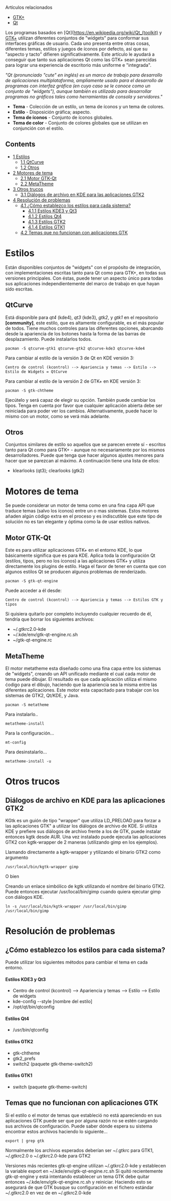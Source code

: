 Artículos relacionados

*   [GTK+](/index.php/GTK%2B "GTK+")
*   [Qt](/index.php/Qt "Qt")

Los programas basados en [Qt](https://en.wikipedia.org/wiki/Qt_(toolkit) y [GTK+](/index.php/GTK%2B "GTK+") utilizan diferentes conjuntos de "widgets" para conformar sus interfaces gráficas de usuario. Cada uno presenta entre otras cosas, diferentes temas, estilos y juegos de íconos por defecto, así que su "aspecto y tacto" difieren significativamente. Este artículo le ayudará a conseguir que tanto sus aplicaciones Qt como las GTK+ sean parecidas para lograr una experiencia de escritorio más uniforme e "integrada".

*"Qt (pronunciado "cute" en inglés) es un marco de trabajo para desarrollo de aplicaciones multiplataforma, ampliamente usado para el desarrollo de programas con interfaz gráfica (en cuyo caso se le conoce como un conjunto de "widgets"), aunque también es utilizado para desarrollar programas no gráficos tales como herramientas de consola y servidores."*

*   **Tema** - Colección de un estilo, un tema de íconos y un tema de colores.
*   **Estilo** - Disposición gráfica; aspecto.
*   **Tema de íconos** - Conjunto de íconos globales.
*   **Tema de color** - Conjunto de colores globales que se utilizan en conjunción con el estilo.

## Contents

*   [1 Estilos](#Estilos)
    *   [1.1 QtCurve](#QtCurve)
    *   [1.2 Otros](#Otros)
*   [2 Motores de tema](#Motores_de_tema)
    *   [2.1 Motor GTK-Qt](#Motor_GTK-Qt)
    *   [2.2 MetaTheme](#MetaTheme)
*   [3 Otros trucos](#Otros_trucos)
    *   [3.1 Diálogos de archivo en KDE para las aplicaciones GTK2](#Di.C3.A1logos_de_archivo_en_KDE_para_las_aplicaciones_GTK2)
*   [4 Resolución de problemas](#Resoluci.C3.B3n_de_problemas)
    *   [4.1 ¿Cómo establezco los estilos para cada sistema?](#.C2.BFC.C3.B3mo_establezco_los_estilos_para_cada_sistema.3F)
        *   [4.1.1 Estilos KDE3 y Qt3](#Estilos_KDE3_y_Qt3)
        *   [4.1.2 Estilos Qt4](#Estilos_Qt4)
        *   [4.1.3 Estilos GTK2](#Estilos_GTK2)
        *   [4.1.4 Estilos GTK1](#Estilos_GTK1)
    *   [4.2 Temas que no funcionan con aplicaciones GTK](#Temas_que_no_funcionan_con_aplicaciones_GTK)

# Estilos

Están disponibles conjuntos de "widgets" con el propósito de integración, con implementaciones escritas tanto para Qt como para GTK+, en todas sus versiones principales. Con éstas, puede tener un aspecto único para todas sus aplicaciones independientemente del marco de trabajo en que hayan sido escritas.

## QtCurve

Está disponible para *qt4* (kde4), *qt3* (kde3), *gtk2*, y *gtk1* en el repositorio **[community]**, este estilo, que es altamente configurable, es el más popular de todos. Tiene muchos controles para las diferentes opciones, abarcando desde la apariencia de los botones hasta la forma de las barras de desplazamiento. Puede instalarlos todos.

```
pacman -S qtcurve-gtk1 qtcurve-gtk2 qtcurve-kde3 qtcurve-kde4

```

Para cambiar al estilo de la versión 3 de Qt en KDE versión 3:

```
Centro de control (kcontrol) --> Apariencia y temas --> Estilo --> Estilo de Widgets = QtCurve

```

Para cambiar al estilo de la versión 2 de GTK+ en KDE versión 3:

```
pacman -S gtk-chtheme

```

Ejecútelo y será capaz de elegir su opción. También puede cambiar los tipos. Tenga en cuenta por favor que cualquier aplicación abierta debe ser reiniciada para poder ver los cambios. Alternativamente, puede hacer lo mismo con un motor, como se verá más adelante.

## Otros

Conjuntos similares de estilo so aquellos que se parecen enrete sí - escritos tanto para Qt como para GTK+ - aunque no necesariamente por los mismos desarrolladores. Puede que tenga que hacer algunos ajustes menores para hacer que se parezcan al máximo. A continuación tiene una lista de ellos:

*   klearlooks (qt3); clearlooks (gtk2)

# Motores de tema

Se puede considerar un motor de tema como en una fina capa API que traduce temas (salvo los íconos) entre un o mas sistemas. Estos motores añaden algún código extra en el proceso y es indiscutible que este tipo de solución no es tan elegante y óptima como la de usar estilos nativos.

## Motor GTK-Qt

Este es para utilizar aplicaciones GTK+ en el entorno KDE, lo que básicamente significa que es para KDE. Aplica toda la configuración Qt (estilos, tipos, pero no los íconos) a las aplicaciones GTK+ y utiliza directamente los plugins de estilo. Haga el favor de tener en cuenta que con algunos estilos Qt se producen algunos problemas de renderizado.

```
pacman -S gtk-qt-engine

```

Puede acceder a él desde:

```
Centro de control (kcontrol) --> Apariencia y temas --> Estilos GTK y tipos

```

Si quisiera quitarlo por completo incluyendo cualquier recuerdo de él, tendría que borrar los siguientes archivos:

*   ~/.gtkrc2.0-kde
*   ~/.kde/env/gtk-qt-engine.rc.sh
*   ~/gtk-qt-engine.rc

## MetaTheme

El motor metatheme esta diseñado como una fina capa entre los sistemas de "widgets", creando un API unificado mediante el cual cada motor de tema puede dibujar. El resultado es que cada aplicación utiliza el mismo ćodigo para el dibujo, haciendo que la apariencia sea la misma entre las diferentes aplicaciones. Este motor esta capacitado para trabajar con los sistemas de GTK2, Qt/KDE, y Java.

```
pacman -S metatheme

```

Para instalarlo..

```
metatheme-install

```

Para la configuración...

```
mt-config

```

Para desinstalarlo...

```
metatheme-install -u

```

# Otros trucos

## Diálogos de archivo en KDE para las aplicaciones GTK2

KGtk es un guión de tipo "wrapper" que utiliza LD_PRELOAD para forzar a las aplicaciones GTK" a utilizar los diálogos de archivo de KDE. Si utiliza KDE y prefiere sus diálogos de archivo frente a los de GTK, puede instalar entonces kgtk desde AUR. Una vez instalado puede ejecuta las aplicaciones GTK2 con kgtk-wrapper de 2 maneras (utilizando gimp en los ejemplos).

Llamando directamente a kgtk-wrapper y ytilizando el binario GTK2 como argumento

```
/usr/local/bin/kgtk-wrapper gimp

```

O bien

Creando un enlace simbólico de kgtk utilizando el nombre del binario GTK2\. Puede entonces ejecutar /usr/local/bin/gimp cuando quiera ejecutar gimp con diálogos KDE.

```
ln -s /usr/local/bin/kgtk-wrapper /usr/local/bin/gimp
/usr/local/bin/gimp

```

# Resolución de problemas

## ¿Cómo establezco los estilos para cada sistema?

Puede utilizar los siguientes métodos para cambiar el tema en cada entorno.

#### Estilos KDE3 y Qt3

*   Centro de control (kcontrol) --> Apariencia y temas --> Estilo --> Estilo de widgets
*   kde-config --style [nombre del estilo]
*   /opt/qt/bin/qtconfig

#### Estilos Qt4

*   /usr/bin/qtconfig

#### Estilos GTK2

*   gtk-chtheme
*   gtk2_prefs
*   switch2 (paquete gtk-theme-switch2)

#### Estilos GTK1

*   switch (paquete gtk-theme-switch)

## Temas que no funcionan con aplicaciones GTK

Si el estilo o el motor de temas que estableció no está apareciendo en sus aplicaciones GTK puede ser que por alguna razón no se estén cargando sus archivos de configuración. Puede saber dónde espera su sistema encontrar estos archivos haciendo lo siguiente...

```
export | grep gtk

```

Normalmente los archivos esperados deberían ser ~/.gtkrc para GTK1, ~/.gtkrc2.0 o ~/.gtkrc2.0-kde para GTK2

Versiones más recientes gtk-qt-engine utilizan ~/.gtkrc2.0-kde y establecen la variable export en ~/.kde/env/gtk-qt-engine.rc.sh Si quitó recientemente gtk-qt-engine y está intentando establecer un tema GTK debe quitar entonces ~/.kde/env/gtk-qt-engine.rc.sh y reiniciar. Haciendo esto se asegurará de que GTK busque su configuración en el fichero estándar ~/.gtkrc2.0 en vez de en ~/.gtkrc2.0-kde